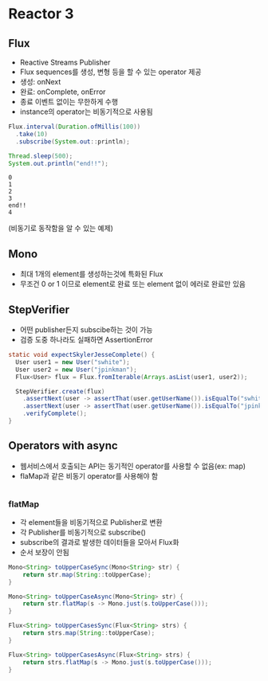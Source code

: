 # Reactor 3

## Flux

- Reactive Streams Publisher
- Flux sequences를 생성, 변형 등을 할 수 있는 operator 제공
- 생성: onNext
- 완료: onComplete, onError
- 종료 이벤트 없이는 무한하게 수행
- instance의 operator는 비동기적으로 사용됨

```java
Flux.interval(Duration.ofMillis(100))
  .take(10)
  .subscribe(System.out::println);

Thread.sleep(500);
System.out.println("end!!");
```
```
0
1
2
3
end!!
4
```
(비동기로 동작함을 알 수 있는 예제)

## Mono

- 최대 1개의 element를 생성하는것에 특화된 Flux
- 무조건 0 or 1 이므로 element로 완료 또는 element 없이 에러로 완료만 있음

## StepVerifier

- 어떤 publisher든지 subscibe하는 것이 가능
- 검증 도중 하나라도 실패하면 AssertionError

```java
static void expectSkylerJesseComplete() {
  User user1 = new User("swhite");
  User user2 = new User("jpinkman");
  Flux<User> flux = Flux.fromIterable(Arrays.asList(user1, user2));

  StepVerifier.create(flux)
    .assertNext(user -> assertThat(user.getUserName()).isEqualTo("swhite"))
    .assertNext(user -> assertThat(user.getUserName()).isEqualTo("jpinkman"))
    .verifyComplete();
}
```

## Operators with async

- 웹서비스에서 호출되는 API는 동기적인 operator를 사용할 수 없음(ex: map)
- flaMap과 같은 비동기 operator를 사용해야 함

```java

```

### flatMap

- 각 element들을 비동기적으로 Publisher로 변환
- 각 Publisher를 비동기적으로 subscribe()
- subscribe의 결과로 발생한 데이터들을 모아서 Flux화
- 순서 보장이 안됨

```java
Mono<String> toUpperCaseSync(Mono<String> str) {
    return str.map(String::toUpperCase);
}

Mono<String> toUpperCaseAsync(Mono<String> str) {
    return str.flatMap(s -> Mono.just(s.toUpperCase()));
}

Flux<String> toUpperCasesSync(Flux<String> strs) {
    return strs.map(String::toUpperCase);
}

Flux<String> toUpperCasesAsync(Flux<String> strs) {
    return strs.flatMap(s -> Mono.just(s.toUpperCase()));
}
```
